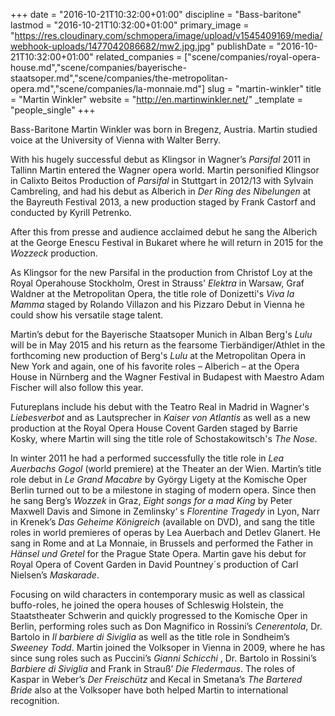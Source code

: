 +++
date = "2016-10-21T10:32:00+01:00"
discipline = "Bass-baritone"
lastmod = "2016-10-21T10:32:00+01:00"
primary_image = "https://res.cloudinary.com/schmopera/image/upload/v1545409169/media/webhook-uploads/1477042086682/mw2.jpg.jpg"
publishDate = "2016-10-21T10:32:00+01:00"
related_companies = ["scene/companies/royal-opera-house.md","scene/companies/bayerische-staatsoper.md","scene/companies/the-metropolitan-opera.md","scene/companies/la-monnaie.md"]
slug = "martin-winkler"
title = "Martin Winkler"
website = "http://en.martinwinkler.net/"
_template = "people_single"
+++

Bass-Baritone Martin Winkler was born in Bregenz, Austria. Martin studied voice at the University of Vienna with Walter Berry.

With his hugely successful debut as Klingsor in Wagner’s *Parsifal* 2011 in Tallinn Martin entered the Wagner opera world. Martin personified Klingsor in Calixto Beitos Production of *Parsifal* in Stuttgart in 2012/13 with Sylvain Cambreling, and had his debut as Alberich in *Der Ring des Nibelungen* at the Bayreuth Festival 2013, a new production staged by Frank Castorf and conducted by Kyrill Petrenko.

After this from presse and audience acclaimed debut he sang the Alberich at the George Enescu Festival in Bukaret where he will return in 2015 for the *Wozzeck* production.

As Klingsor for the new Parsifal in the production from Christof Loy at the Royal Operahouse Stockholm, Orest in Strauss' *Elektra* in Warsaw, Graf Waldner at the Metropolitan Opera, the title role of Donizetti's *Viva la Mamma* staged by Rolando Villazon and his Pizzaro Debut in Vienna he could show his versatile stage talent.

Martin’s debut for the Bayerische Staatsoper Munich in Alban Berg's *Lulu* will be in May 2015 and his return as the fearsome Tierbändiger/Athlet in the forthcoming new production of Berg's *Lulu* at the Metropolitan Opera in New York and again, one of his favorite roles – Alberich –  at the Opera House in Nürnberg and the Wagner Festival in Budapest with Maestro Adam Fischer will also follow this year.

Futureplans include his debut with the Teatro Real in Madrid in Wagner's *Liebesverbot* and as Lautsprecher in *Kaiser von Atlantis* as well as a new production at the Royal Opera House Covent Garden staged by Barrie Kosky, where Martin will sing the title role of Schostakowitsch's *The Nose*.

In winter 2011 he had a performed successfully the title role in *Lea Auerbachs Gogol* (world premiere) at the Theater an der Wien. Martin’s title role debut in *Le Grand Macabre* by György Ligety at the Komische Oper Berlin turned out to be a milestone in staging of modern opera. Since then he sang Berg’s *Wozzek* in Graz, *Eight songs for a mad King* by Peter Maxwell Davis and Simone in Zemlinsky‘ s *Florentine Tragedy* in Lyon, Narr in Krenek’s *Das Geheime Königreich* (available on DVD), and sang the title roles in world premieres of operas by Lea Auerbach and Detlev Glanert. He sang in Rome and at La Monnaie, in Brussels and performed the Father in *Hänsel und Gretel* for the Prague State Opera. Martin gave his debut for Royal Opera of Covent Garden in David Pountney´s production of Carl Nielsen’s *Maskarade*.

Focusing on wild characters in contemporary music as well as classical buffo-roles, he joined the opera houses of Schleswig Holstein, the Staatstheater Schwerin and quickly progressed to the Komische Oper in Berlin, performing roles such as Don Magnifico in Rossini’s *Cenerentola*, Dr. Bartolo in *Il barbiere di Siviglia* as well as the title role in Sondheim’s *Sweeney Todd*. Martin joined the Volksoper in Vienna in 2009, where he has since sung roles such as Puccini’s *Gianni Schicchi* , Dr. Bartolo in Rossini’s *Barbiere di Siviglia* and Frank in Strauß’ *Die Fledermaus*. The roles of Kaspar in Weber’s *Der Freischütz* and Kecal in Smetana’s *The Bartered Bride* also at the Volksoper have both helped Martin to international recognition.
